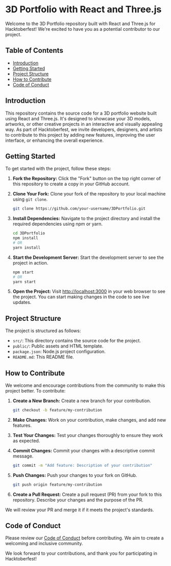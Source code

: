 # 3D Portfolio with React and Three.js

Welcome to the 3D Portfolio repository built with React and Three.js for Hacktoberfest! We're excited to have you as a potential contributor to our project.

## Table of Contents

- [Introduction](#introduction)
- [Getting Started](#getting-started)
- [Project Structure](#project-structure)
- [How to Contribute](#how-to-contribute)
- [Code of Conduct](#code-of-conduct)

## Introduction

This repository contains the source code for a 3D portfolio website built using React and Three.js. It's designed to showcase your 3D models, artworks, or other creative projects in an interactive and visually appealing way. As part of Hacktoberfest, we invite developers, designers, and artists to contribute to this project by adding new features, improving the user interface, or enhancing the overall experience.

## Getting Started

To get started with the project, follow these steps:

1. **Fork the Repository:** Click the "Fork" button on the top right corner of this repository to create a copy in your GitHub account.

2. **Clone Your Fork:** Clone your fork of the repository to your local machine using `git clone`.

   ```bash
   git clone https://github.com/your-username/3DPortfolio.git
   ```

3. **Install Dependencies:** Navigate to the project directory and install the required dependencies using npm or yarn.

   ```bash
   cd 3DPortfolio
   npm install
   # OR
   yarn install
   ```

4. **Start the Development Server:** Start the development server to see the project in action.

   ```bash
   npm start
   # OR
   yarn start
   ```

5. **Open the Project:** Visit [http://localhost:3000](http://localhost:3000) in your web browser to see the project. You can start making changes in the code to see live updates.

## Project Structure

The project is structured as follows:

- `src/`: This directory contains the source code for the project.
- `public/`: Public assets and HTML template.
- `package.json`: Node.js project configuration.
- `README.md`: This README file.

## How to Contribute

We welcome and encourage contributions from the community to make this project better. To contribute:

1. **Create a New Branch:** Create a new branch for your contribution.

   ```bash
   git checkout -b feature/my-contribution
   ```

2. **Make Changes:** Work on your contribution, make changes, and add new features.

3. **Test Your Changes:** Test your changes thoroughly to ensure they work as expected.

4. **Commit Changes:** Commit your changes with a descriptive commit message.

   ```bash
   git commit -m "Add feature: Description of your contribution"
   ```

5. **Push Changes:** Push your changes to your fork on GitHub.

   ```bash
   git push origin feature/my-contribution
   ```

6. **Create a Pull Request:** Create a pull request (PR) from your fork to this repository. Describe your changes and the purpose of the PR.

We will review your PR and merge it if it meets the project's standards.

## Code of Conduct

Please review our [Code of Conduct](CODE_OF_CONDUCT.md) before contributing. We aim to create a welcoming and inclusive community.

We look forward to your contributions, and thank you for participating in Hacktoberfest!
